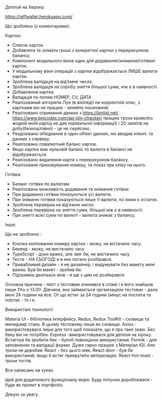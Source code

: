 Деплой на Хероку:

https://jeffwallet.herokuapp.com/

Що зроблено (з коментарами):

Картки:

- Список карток
- Добавляти та знімати гроші з конкретної картки з перерахунком балансу.
- Компонент модального вікна один для додавання/знімання/готівки/карток.
- У модальному вікні операцій з картки відображається ЛИШЕ валюта картки.
- Зроблена валідація на від'ємне число.
- Зроблена валідація на спробу зняття більшої суми, ніж є в наявності.
- Добавлення картки.
- Валідація по полям НОМЕР, СV, ДАТА
- Реалізований алгоритм Лун (в вікіпедії не корректній опис, з картками він не працює - міняйте посилання)
- Реалізовано отримання данних з https://binlist.net/ . https://www.bincodes.com/api-bin-checker/
  працює трохи криво(по жодній моїй картці не дав нормальної інформації) і 20 запитів на добу(безкоштовно) - це не серйозно.
- Реадізовано обїеднання в один обїект данних, які вводив клієнт, та данних з серверу.
- Реалізовано повалютний баланс карток.
- Якщо картка має нульовій баланс то валюта в балансі не відображається.
- Реалізовано видалення карти з перерахунком балансу.
- Реалізоване приховування номеру, та показ при кліку на нього.

Готівка:

- Баланс готівки по валютам
- Реалізована можливість додавання та знімання готівки
- При додаванні готівки показуються усі валюти.
- При зніманні готівки показуються лише ті валюти, по яким є остаток.
- Зроблена перевірка на від'ємне число.
- Зроблена перевірка на зняття суми, більшої ніж є в наявності.
- При знятті всієї суми по валюті - валюта зникає з балансу.

Інше:

Що не зроблено :

- Кнопка копіювання номеру картки - можу, не вістачило часу
- Бекенд - можу, не вистачило часу
- TypeScript - доки важко, але зміг би, не вистачило часу
- Тести - НА СЬОГОДІ я в них погано розібрався.
- Привабливий дизайн - я не дизайнер, і видумувати без макету мені важко. Був би макет - зробив би.
- Підтримка декількох мов - я ще з цим не розбирався.

Основна причина - лист з тестовим опинився в спамі і я його знайшов лише 11го о 13.00.
Дівчина, яка займається організацією тестових - дала мені 24 години на все.
От що встиг за 24 години (мінус на поспати та поїсти) - то і є.

Використані технології

Materia UI - бібліотека інтерфейсу.
Redux, Redux ToolKit - сховище та менеджер стану. В цьому тестовому лише як сховище.
Axios - використовувася лише для того щоб показати, що я про таке знаю. Без беку він не потрібен.
Express -використовувася для деплоя на хіроку. Встигнув ба зробити бек - булоб повноцінне використання.
Formik - для заповнення та валідації форми. Дуже гарно працює з Матеріал ЮІ. Але трохи не доробив.
React - без цього ніяк.
React-dom - був би використаний, якщо б встиг прикрутити авторизацію.
React-hot-toast - трохи тостів.

Все написано на хуках.

Ідей для додаткового функціоналу море.
Буду потрохи дороблювати - буде як проект в портфоліо.

Дякую за увагу.
